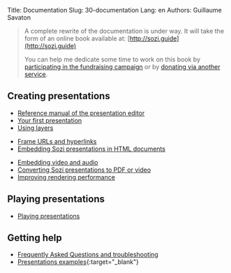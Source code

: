 Title: Documentation
Slug: 30-documentation
Lang: en
Authors: Guillaume Savaton

> A complete rewrite of the documentation is under way.
> It will take the form of an online book available at: [http://sozi.guide](http://sozi.guide)
>
> You can help me dedicate some time to work on this book
> by [participating in the fundraising campaign](https://gofund.me/2f2b11db)
> or by [donating via another service](|filename|donate.md).

## Creating presentations

* [Reference manual of the presentation editor](|filename|ui.md)
* [Your first presentation](|filename|tutorial-first.md)
* [Using layers](|filename|tutorial-layers.md)
<!--* [Transition effects](|filename|tutorial-transitions.md)-->
* [Frame URLs and hyperlinks](|filename|tutorial-links.md)
* [Embedding Sozi presentations in HTML documents](|filename|tutorial-embedding.md)
<!--* [Showing and hiding objects](|filename|tutorial-showing-hiding.md)-->
* [Embedding video and audio](|filename|tutorial-media.md)
* [Converting Sozi presentations to PDF or video](|filename|tutorial-converting.md)
* [Improving rendering performance](|filename|tutorial-performance.md)

## Playing presentations

* [Playing presentations](|filename|play.md)

## Getting help

* [Frequently Asked Questions and troubleshooting](|filename|faq.md)
* [Presentations examples](https://sozi-projects.github.io/Sozi-demos){:target="_blank"}
